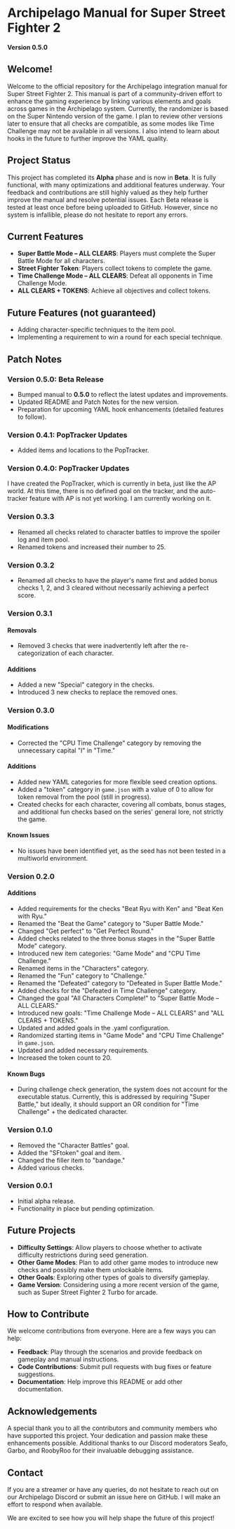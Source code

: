 # Archipelago Manual for Super Street Fighter 2

**Version 0.5.0**

## Welcome!
Welcome to the official repository for the Archipelago integration manual for Super Street Fighter 2. This manual is part of a community-driven effort to enhance the gaming experience by linking various elements and goals across games in the Archipelago system. Currently, the randomizer is based on the Super Nintendo version of the game. I plan to review other versions later to ensure that all checks are compatible, as some modes like Time Challenge may not be available in all versions. I also intend to learn about hooks in the future to further improve the YAML quality.

## Project Status
This project has completed its **Alpha** phase and is now in **Beta**. It is fully functional, with many optimizations and additional features underway. Your feedback and contributions are still highly valued as they help further improve the manual and resolve potential issues. Each Beta release is tested at least once before being uploaded to GitHub. However, since no system is infallible, please do not hesitate to report any errors.

## Current Features
- **Super Battle Mode – ALL CLEARS**: Players must complete the Super Battle Mode for all characters.
- **Street Fighter Token**: Players collect tokens to complete the game.
- **Time Challenge Mode – ALL CLEARS**: Defeat all opponents in Time Challenge Mode.
- **ALL CLEARS + TOKENS**: Achieve all objectives and collect tokens.

## Future Features (not guaranteed)
- Adding character-specific techniques to the item pool.
- Implementing a requirement to win a round for each special technique.

## Patch Notes

### Version 0.5.0: Beta Release
- Bumped manual to **0.5.0** to reflect the latest updates and improvements.
- Updated README and Patch Notes for the new version.
- Preparation for upcoming YAML hook enhancements (detailed features to follow).

### Version 0.4.1: PopTracker Updates
- Added items and locations to the PopTracker.

### Version 0.4.0: PopTracker Updates
I have created the PopTracker, which is currently in beta, just like the AP world. At this time, there is no defined goal on the tracker, and the auto-tracker feature with AP is not yet working. I am currently working on it.

### Version 0.3.3
- Renamed all checks related to character battles to improve the spoiler log and item pool.
- Renamed tokens and increased their number to 25.

### Version 0.3.2
- Renamed all checks to have the player's name first and added bonus checks 1, 2, and 3 cleared without necessarily achieving a perfect score.

### Version 0.3.1

#### Removals
- Removed 3 checks that were inadvertently left after the re-categorization of each character.

#### Additions
- Added a new "Special" category in the checks.
- Introduced 3 new checks to replace the removed ones.

### Version 0.3.0

#### Modifications
- Corrected the "CPU Time Challenge" category by removing the unnecessary capital "I" in "Time."

#### Additions
- Added new YAML categories for more flexible seed creation options.
- Added a "token" category in `game.json` with a value of 0 to allow for token removal from the pool (still in progress).
- Created checks for each character, covering all combats, bonus stages, and additional fun checks based on the series' general lore, not strictly the game.

#### Known Issues
- No issues have been identified yet, as the seed has not been tested in a multiworld environment.

### Version 0.2.0

#### Additions
- Added requirements for the checks "Beat Ryu with Ken" and "Beat Ken with Ryu."
- Renamed the "Beat the Game" category to "Super Battle Mode."
- Changed "Get perfect" to "Get Perfect Round."
- Added checks related to the three bonus stages in the "Super Battle Mode" category.
- Introduced new item categories: "Game Mode" and "CPU Time Challenge."
- Renamed items in the "Characters" category.
- Renamed the "Fun" category to "Challenge."
- Renamed the "Defeated" category to "Defeated in Super Battle Mode."
- Added checks for the "Defeated in Time Challenge" category.
- Changed the goal "All Characters Complete!" to "Super Battle Mode – ALL CLEARS."
- Introduced new goals: "Time Challenge Mode – ALL CLEARS" and "ALL CLEARS + TOKENS."
- Updated and added goals in the .yaml configuration.
- Randomized starting items in "Game Mode" and "CPU Time Challenge" in `game.json`.
- Updated and added necessary requirements.
- Increased the token count to 20.

#### Known Bugs
- During challenge check generation, the system does not account for the executable status. Currently, this is addressed by requiring "Super Battle," but ideally, it should support an OR condition for "Time Challenge" + the dedicated character.

### Version 0.1.0
- Removed the "Character Battles" goal.
- Added the "SFtoken" goal and item.
- Changed the filler item to "bandage."
- Added various checks.

### Version 0.0.1
- Initial alpha release.
- Functionality in place but pending optimization.

## Future Projects
- **Difficulty Settings**: Allow players to choose whether to activate difficulty restrictions during seed generation.
- **Other Game Modes**: Plan to add other game modes to introduce new checks and possibly make them unlockable items.
- **Other Goals**: Exploring other types of goals to diversify gameplay.
- **Game Version**: Considering using a more recent version of the game, such as Super Street Fighter 2 Turbo for arcade.

## How to Contribute
We welcome contributions from everyone. Here are a few ways you can help:
- **Feedback**: Play through the scenarios and provide feedback on gameplay and manual instructions.
- **Code Contributions**: Submit pull requests with bug fixes or feature suggestions.
- **Documentation**: Help improve this README or add other documentation.

## Acknowledgements
A special thank you to all the contributors and community members who have supported this project. Your dedication and passion make these enhancements possible. Additional thanks to our Discord moderators Seafo, Garbo, and RoobyRoo for their invaluable debugging assistance.

## Contact
If you are a streamer or have any queries, do not hesitate to reach out on our Archipelago Discord or submit an issue here on GitHub. I will make an effort to respond when available.

We are excited to see how you will help shape the future of this project!
